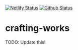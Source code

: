 [![Netlify Status](https://api.netlify.com/api/v1/badges/1e8832b4-84ad-4476-a63e-93be2f76e7b5/deploy-status)](https://app.netlify.com/sites/crafting-works/deploys)
[![Github Status](https://github.com/sabinmarcu/crafting-works/workflows/Build%20Site/badge.svg)](https://github.com/sabinmarcu/crafting-works/actions?query=workflow%3A"Build+Site")

# crafting-works

TODO: Update this!
